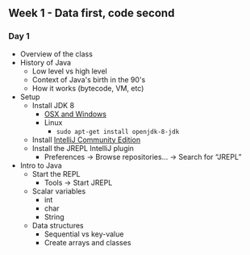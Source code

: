 ## Week 1 - Data first, code second

### Day 1

* Overview of the class
* History of Java
  * Low level vs high level
  * Context of Java's birth in the 90's
  * How it works (bytecode, VM, etc)
* Setup
  * Install JDK 8
    * [OSX and Windows](http://www.oracle.com/technetwork/java/javase/downloads/jdk8-downloads-2133151.html)
    * Linux
      * `sudo apt-get install openjdk-8-jdk`
  * Install [IntelliJ Community Edition](https://www.jetbrains.com/idea/download/)
  * Install the JREPL IntelliJ plugin
    * Preferences -> Browse repositories… -> Search for “JREPL”
* Intro to Java
  * Start the REPL
    * Tools -> Start JREPL
  * Scalar variables
    * int
    * char
    * String
  * Data structures
    * Sequential vs key-value
    * Create arrays and classes
